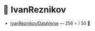 # 👤 IvanReznikov

- [IvanReznikov/DataVerse](https://github.com/IvanReznikov/DataVerse) — 256 ⭐️ / 50 🍴
